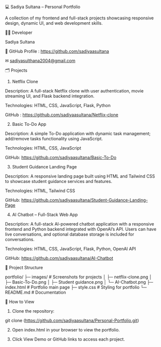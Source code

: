 💻 Sadiya Sultana – Personal Portfolio 

A collection of my frontend and full-stack projects showcasing responsive design, dynamic UI, and web development skills.

👩‍💻 Developer

Sadiya Sultana

💼 GitHub Profile : https://github.com/sadiyaasultana

✉ sadiyasulthana2004@gmail.com

🗂 Projects

1. Netflix Clone

Description: A full-stack Netflix clone with user authentication, movie streaming UI, and Flask backend integration.

Technologies: HTML, CSS, JavaScript, Flask, Python

GitHub : https://github.com/sadiyaasultana/Netflix-clone


2. Basic To-Do App

Description: A simple To-Do application with dynamic task management; add/remove tasks functionality using JavaScript.

Technologies: HTML, CSS, JavaScript

GitHub: https://github.com/sadiyaasultana/Basic-To-Do

3. Student Guidance Landing Page

Description: A responsive landing page built using HTML and Tailwind CSS to showcase student guidance services and features.

Technologies: HTML, Tailwind CSS

GitHub: https://github.com/sadiyaasultana/Student-Guidance-Landing-Page

4. AI Chatbot – Full-Stack Web App

Description: A full-stack AI-powered chatbot application with a responsive frontend and Python backend integrated with OpenAI’s API. Users can have live conversations, and optional database storage is included for conversations.

Technologies: HTML, CSS, JavaScript, Flask, Python, OpenAI API

GitHub: https://github.com/sadiyaasultana/AI-Chatbot

📁 Project Structure 

portfolio/
├─ images/                 # Screenshots for projects
│  ├─ netflix-clone.png
│  ├─ Basic-To-Do.png
│  ├─ Student guidance.png
│  └─ AI-Chatbot.png
├─ index.html               # Portfolio main page
├─ style.css                # Styling for portfolio
└─ README.md                # Documentation


🚀 How to View

1. Clone the repository:

git clone (https://github.com/sadiyaasultana/Personal-Portfolio.git)

2. Open index.html in your browser to view the portfolio.

3. Click View Demo or GitHub links to access each project.


